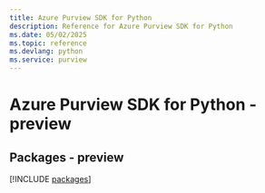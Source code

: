 ```yaml
---
title: Azure Purview SDK for Python
description: Reference for Azure Purview SDK for Python
ms.date: 05/02/2025
ms.topic: reference
ms.devlang: python
ms.service: purview
---
```

# Azure Purview SDK for Python - preview
## Packages - preview
[!INCLUDE [packages](purview-index.md)]